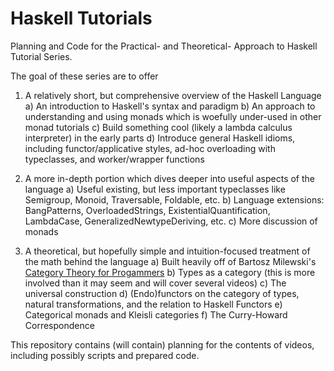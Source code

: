 # Haskell Tutorials
Planning and Code for the Practical- and Theoretical- Approach to Haskell Tutorial Series.

The goal of these series are to offer
1) A relatively short, but comprehensive overview of the Haskell Language
    a) An introduction to Haskell's syntax and paradigm
    b) An approach to understanding and using monads which is woefully under-used in other monad tutorials
    c) Build something cool (likely a lambda calculus interpreter) in the early parts
    d) Introduce general Haskell idioms, including functor/applicative styles, ad-hoc overloading with typeclasses, and worker/wrapper functions
2) A more in-depth portion which dives deeper into useful aspects of the language
    a) Useful existing, but less important typeclasses like Semigroup, Monoid, Traversable, Foldable, etc.
    b) Language extensions: BangPatterns, OverloadedStrings, ExistentialQuantification, LambdaCase, GeneralizedNewtypeDeriving, etc.
    c) More discussion of monads

3) A theoretical, but hopefully simple and intuition-focused treatment of the math behind the language
    a) Built heavily off of Bartosz Milewski's [Category Theory for Progammers](https://bartoszmilewski.com/2014/10/28/category-theory-for-programmers-the-preface/)
    b) Types as a category (this is more involved than it may seem and will cover several videos)
    c) The universal construction
    d) (Endo)functors on the category of types, natural transformations, and the relation to Haskell Functors
    e) Categorical monads and Kleisli categories
    f) The Curry-Howard Correspondence
  
This repository contains (will contain) planning for the contents of videos, including possibly scripts and prepared code.
